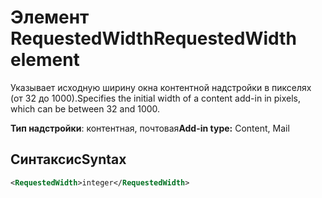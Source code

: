 # <a name="requestedwidth-element"></a><span data-ttu-id="a4a05-101">Элемент RequestedWidth</span><span class="sxs-lookup"><span data-stu-id="a4a05-101">RequestedWidth element</span></span>

<span data-ttu-id="a4a05-102">Указывает исходную ширину окна контентной надстройки в пикселях (от 32 до 1000).</span><span class="sxs-lookup"><span data-stu-id="a4a05-102">Specifies the initial width of a content add-in in pixels, which can be between 32 and 1000.</span></span>

<span data-ttu-id="a4a05-103">**Тип надстройки**: контентная, почтовая</span><span class="sxs-lookup"><span data-stu-id="a4a05-103">**Add-in type:** Content, Mail</span></span>

## <a name="syntax"></a><span data-ttu-id="a4a05-104">Синтаксис</span><span class="sxs-lookup"><span data-stu-id="a4a05-104">Syntax</span></span>

```XML
<RequestedWidth>integer</RequestedWidth>
```

